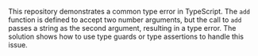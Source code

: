 This repository demonstrates a common type error in TypeScript. The `add` function is defined to accept two number arguments, but the call to `add` passes a string as the second argument, resulting in a type error.  The solution shows how to use type guards or type assertions to handle this issue.